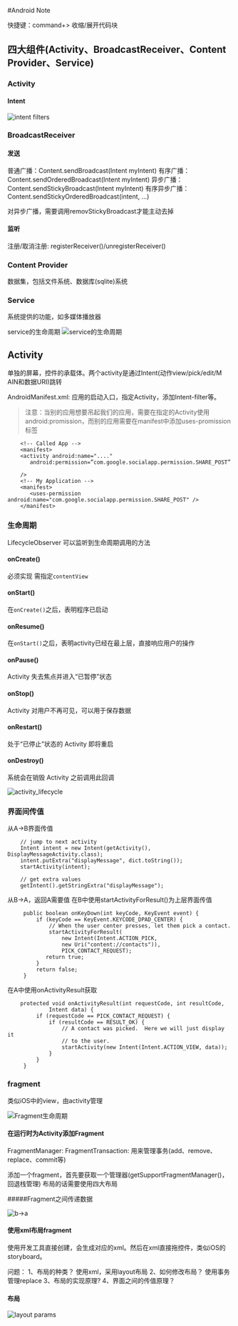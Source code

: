 #Android Note

快捷键：command+> 收缩/展开代码块

## 四大组件(Activity、BroadcastReceiver、Content Provider、Service)

### Activity

#### Intent

![intent filters](./android_resource/intent-filters_2x.png)

### BroadcastReceiver

#### 发送

普通广播：Content.sendBroadcast(Intent myIntent)
有序广播：Content.sendOrderedBroadcast(Intent myIntent)
异步广播：Content.sendStickyBroadcast(Intent myIntent)
有序异步广播：Content.sendStickyOrderedBroadcast(intent, ...)

对异步广播，需要调用removStickyBroadcast才能主动去掉

#### 监听

注册/取消注册: registerReceiver()/unregisterReceiver()

### Content Provider

数据集，包括文件系统、数据库(sqlite)系统

### Service

系统提供的功能，如多媒体播放器

service的生命周期
![service的生命周期](./android_resource/service_lifecycle.png)

## Activity

单独的屏幕，控件的承载体。两个activity是通过Intent(动作view/pick/edit/M AIN和数据URI)跳转

AndroidManifest.xml: 应用的启动入口，指定Activity，添加Intent-filter等。
>注意：当别的应用想要吊起我们的应用，需要在指定的Activity使用android:promission，而别的应用需要在manifest中添加uses-promission标签

```
    <!-- Called App -->
    <manifest>
    <activity android:name="...."
       android:permission=”com.google.socialapp.permission.SHARE_POST”

    />
    <!-- My Application -->
    <manifest>
       <uses-permission android:name="com.google.socialapp.permission.SHARE_POST" />
    </manifest>

```
### 生命周期

LifecycleObserver 可以监听到生命周期调用的方法

#### onCreate()
必须实现
需指定`contentView`
#### onStart()
在`onCreate()`之后，表明程序已启动
#### onResume()
在`onStart()`之后，表明activity已经在最上层，直接响应用户的操作
#### onPause()
Activity 失去焦点并进入“已暂停”状态
#### onStop()
Activity 对用户不再可见，可以用于保存数据
#### onRestart()
处于“已停止”状态的 Activity 即将重启
#### onDestroy()
系统会在销毁 Activity 之前调用此回调

![activity_lifecycle](./android_resource/activity_lifecycle.png)

### 界面间传值

从A->B界面传值
```
    // jump to next activity
    Intent intent = new Intent(getActivity(), DisplayMessageActivity.class);
    intent.putExtra("displayMessage", dict.toString());
    startActivity(intent);

    // get extra values
    getIntent().getStringExtra("displayMessage");
```

从B->A，返回A需要值
在B中使用startActivityForResult()为上层界面传值
```
     public boolean onKeyDown(int keyCode, KeyEvent event) {
         if (keyCode == KeyEvent.KEYCODE_DPAD_CENTER) {
             // When the user center presses, let them pick a contact.
             startActivityForResult(
                 new Intent(Intent.ACTION_PICK,
                 new Uri("content://contacts")),
                 PICK_CONTACT_REQUEST);
            return true;
         }
         return false;
     }
```
在A中使用onActivityResult获取

```
    protected void onActivityResult(int requestCode, int resultCode,
             Intent data) {
         if (requestCode == PICK_CONTACT_REQUEST) {
             if (resultCode == RESULT_OK) {
                 // A contact was picked.  Here we will just display it
                 // to the user.
                 startActivity(new Intent(Intent.ACTION_VIEW, data));
             }
         }
     }
```

### fragment

类似iOS中的view，由activity管理

![Fragment生命周期](./android_resource/fragment_lifecycle.png)

#### 在运行时为Activity添加Fragment

FragmentManager: 
FragmentTransaction: 用来管理事务(add、remove、replace、commit等)

添加一个fragment，首先要获取一个管理器(getSupportFragmentManager()，回退栈管理)
布局的话需要使用四大布局

#####Fragment之间传递数据

![b->a](./android_resource/fragment-b-to-a.png)

#### 使用xml布局fragment
使用开发工具直接创建，会生成对应的xml。然后在xml直接拖控件，类似iOS的storyboard。

问题：
1、布局的种类？
使用xml，采用layout布局
2、如何修改布局？
使用事务管理replace
3、布局的实现原理?
4、界面之间的传值原理？

#### 布局

![layout params](./android_resource/layoutparams.png)





